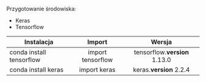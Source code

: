 Przygotowanie środowiska:
 - Keras
 - Tensorflow

|Instalacja | Import | Wersja |
| ------------- |:-------------:|:-------------:|
conda install tensorflow |import tensorflow | tensorflow.__version__ 1.13.0
conda install keras| import keras | keras.__version__ 2.2.4